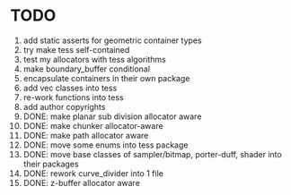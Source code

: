 # TODO
1. add static asserts for geometric container types
2. try make tess self-contained
6. test my allocators with tess algorithms
7. make boundary_buffer conditional
9. encapsulate containers in their own package
10. add vec classes into tess
11. re-work functions into tess
14. add author copyrights
3. DONE: make planar sub division allocator aware
4. DONE: make chunker allocator-aware
5. DONE: make path allocator aware
8. DONE: move some enums into tess package
12. DONE: move base classes of sampler/bitmap, porter-duff, shader into their packages
13. DONE: rework curve_divider into 1 file
15. DONE: z-buffer allocator aware